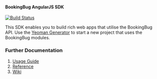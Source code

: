 #### BookingBug AngularJS SDK

[![Build Status](https://travis-ci.com/BookingBug/bookingbug-angular.svg?branch=master)](https://travis-ci.com/BookingBug/bookingbug-angular)

This SDK enables you to build rich web apps that utilise the BookingBug
API. Use the [Yeoman Generator](https://www.npmjs.com/package/generator-bookingbug)
to start a new project that uses the BookingBug modules.

### Further Documentation
1. [Usage Guide](http://docs.bookingbug.com/docs/javascript-sdk)
2. [Reference](http://platform.bookingbug.com/sdkdocs)
3. [Wiki](https://github.com/BookingBug/bookingbug-angular/wiki)

